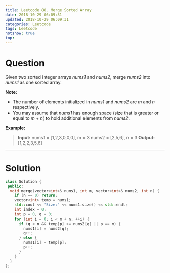 ```yaml
---
title: Leetcode 88. Merge Sorted Array
date: 2018-10-29 06:09:31
updated: 2018-10-29 06:09:31
categories: Leetcode
tags: Leetcode
notshow: true
top:
---
```


# Question

Given two sorted integer arrays  _nums1_  and  _nums2_, merge  _nums2_  into  _nums1_  as one sorted array.

**Note:**

- The number of elements initialized in  _nums1_  and  _nums2_  are  _m_  and  _n_  respectively.
- You may assume that  _nums1_  has enough space (size that is greater or equal to  _m_  +  _n_) to hold additional elements from  _nums2_.

**Example:**

> **Input:**
> nums1 = [1,2,3,0,0,0], m = 3
> nums2 = [2,5,6],       n = 3
> **Output:** [1,2,2,3,5,6]

<!-- more -->

------------

# Solution

```cpp
class Solution {
 public:
  void merge(vector<int>& nums1, int m, vector<int>& nums2, int n) {
    if (n == 0) return;
    vector<int> temp = nums1;
    std::cout << "Size:" << nums1.size() << std::endl;
    int index = 0;
    int p = 0, q = 0;
    for (int i = 0; i < m + n; ++i) {
      if (q < n && temp[p] >= nums2[q] || p == m) {
        nums1[i] = nums2[q];
        q++;
      } else {
        nums1[i] = temp[p];
        p++;
      }
    }
  }
};
```